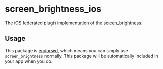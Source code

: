 # screen_brightness_ios

The iOS federated plugin implementation of the [screen_brightness](https://pub.dev/packages/screen_brightness).

## Usage

This package is [endorsed](https://flutter.dev/docs/development/packages-and-plugins/developing-packages#endorsed-federated-plugin), which means you can simply use `screen_brightness`
normally. This package will be automatically included in your app when you do.
